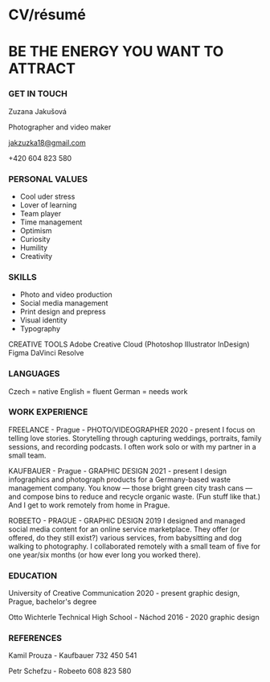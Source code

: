 # CV/résumé

# BE THE ENERGY YOU WANT TO ATTRACT

### GET IN TOUCH 
Zuzana Jakušová

Photographer and video maker

jakzuzka18@gmail.com

+420 604 823 580



### PERSONAL VALUES
- Cool uder stress 
- Lover of learning
- Team player
- Time management
- Optimism
- Curiosity
- Humility
- Creativity



### SKILLS
- Photo and video production
- Social media management
- Print design and prepress
- Visual identity
- Typography

CREATIVE TOOLS 
Adobe Creative Cloud (Photoshop Illustrator
InDesign)
Figma
DaVinci Resolve



### LANGUAGES
Czech = native
English = fluent
German = needs work




### WORK EXPERIENCE
FREELANCE - Prague - PHOTO/VIDEOGRAPHER
2020 - present
I focus on telling love stories. Storytelling through capturing weddings, portraits, family sessions, and recording podcasts. I often work solo or with my partner in a small team.

KAUFBAUER - Prague - GRAPHIC DESIGN
2021 - present
I design infographics and photograph products for a Germany-based waste management company. You know — those bright green city trash cans — and compose bins to reduce and recycle organic waste. (Fun stuff like that.) And I get to work remotely from home in Prague.

ROBEETO - PRAGUE - GRAPHIC DESIGN
2019
I designed and managed social media content for an online service marketplace. They offer (or offered, do they still exist?) various services, from babysitting and dog walking to photography. I collaborated remotely with a small team of five for one year/six months (or how ever long you worked there).




### EDUCATION
University of Creative Communication
2020 - present
graphic design, Prague, bachelor's degree

Otto Wichterle Technical High School - Náchod
2016 - 2020
graphic design




### REFERENCES
Kamil Prouza - Kaufbauer 
732 450 541

Petr Schefzu - Robeeto 
608 823 580
